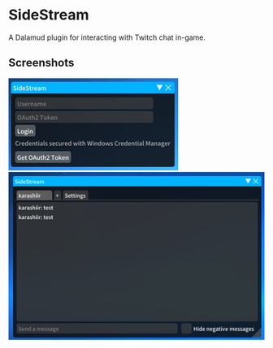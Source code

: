 # SideStream
A Dalamud plugin for interacting with Twitch chat in-game.

## Screenshots
![Screenshot](https://raw.githubusercontent.com/karashiiro/SideStream/master/Assets/1.png)
![Screenshot](https://raw.githubusercontent.com/karashiiro/SideStream/master/Assets/0.png)
